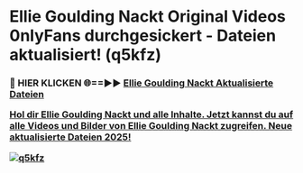 # Ellie Goulding Nackt Original Videos 0nlyFans durchgesickert - Dateien aktualisiert! (q5kfz)

<h3>🔴 HIER KLICKEN 🌐==►► <a href="https://tinyurl.com/h6vf6nb8" rel="nofollow">Ellie Goulding Nackt Aktualisierte Dateien

Hol dir Ellie Goulding Nackt und alle Inhalte. Jetzt kannst du auf alle Videos und Bilder von Ellie Goulding Nackt zugreifen. Neue aktualisierte Dateien 2025!

[![q5kfz](https://i.imgur.com/sD4kR3V.gif)](https://tinyurl.com/h6vf6nb8)
